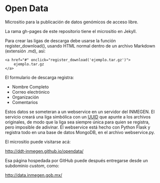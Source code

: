 # Open Data

Micrositio para la publicación de datos genómicos de acceso libre.

La rama gh-pages de este repositorio tiene el micrositio en Jekyll.

Para crear las ligas de descarga debe usarse la función register_download(), 
usando HTML normal dentro de un archivo Markdown (extensión .md), así:


    <a href="#" onclick="register_download('ejemplo.tar.gz')">
        ejemplo.tar.gz
    </a>


El formulario de descarga registra:

- Nombre Completo
- Correo electrónico
- Organización
- Comentarios

Estos datos se someteran a un webservice en un servidor del INMEGEN.
El servicio creará una liga simbólica con un
[UUID](https://docs.python.org/2/library/uuid.html) que apunte a los
archivos originales, de modo que la liga sea siempre única para quien
se registra, pero imposible de adivinar. El webservice está hecho con
Python Flask y registra todo en una base de datos MongoDB, en el archivo
webservice.py.

El micrositio puede visitarse acá:

http://ddt-inmegen.github.io/opendata/

Esa página hospedada por GitHub puede después entregarse desde un 
subdominio *custom*, como:

http://data.inmegen.gob.mx/
